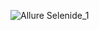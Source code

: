 ![Allure Selenide_1](https://github.com/botass740/Report/assets/127653295/246ff43f-971e-42d1-91ba-dc415b0c3d5b)
